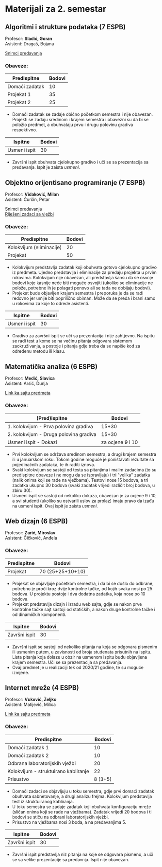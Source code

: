 # Materijali za 2. semestar
  
    

## Algoritmi i strukture podataka (7 ESPB)
Profesor: **Sladić, Goran**  
Asistent: Dragaš, Bojana  

[Snimci predavanja](https://www.youtube.com/watch?v=9SXlrYBA-EM&list=PLZtTMexk_VEYAKC6u14UIxjw8w1bxEh0v&ab_channel=BrankoMilosavljevi%C4%87)
  
### Obaveze:

| Predispitne  | Bodovi
| ------------- | ------------- | 
| Domaći zadatak  | 10
| Projekat 1 | 35
| Projekat 2 | 25

* Domaći zadatak se zadaje obično početkom semestra i nije obavezan. Projekti se zadaju sredinom i krajem semestra i obavezni su da bi se položio predmet, a obuhvataju prvu i drugu polovinu gradiva respektivno.

| Ispitne | Bodovi
| ------------- | ------------- | 
| Usmeni ispit  | 30

* Završni ispit obuhvata cjelokupno gradivo i uči se sa prezentacija sa predavanja. Ispit je zaista _usmeni_.

## Objektno orijentisano programiranje (7 ESPB)
Profesor: **Vidaković, Milan**  
Asistent: Ćurčin, Petar

[Snimci predavanja](https://www.youtube.com/watch?v=62ZAba3xkWw&list=PLAt-4oJaUMGzCRPy9_yIB2wjUWf_XVoKK&ab_channel=MilanVidakovic)  
[Riješeni zadaci sa vježbi](https://github.com/milica-skipina/oop1-2021-siit)

### Obaveze:

| Predispitne  | Bodovi
| ------------- | ------------- | 
| Kolokvijum (eliminacije) | 20
| Projekat  | 50

* Kolokvijum predstavlja zadatak koji obuhvata gotovo cjelokupno gradivo iz predmeta. Ujedno predstavlja i eliminacije za predaju projekta u prvim rokovima. Kolokvijum nije obavezan, ali predstavlja šansu da se osvoje bodovi koje kasnije neće biti moguće osvojiti (ukoliko se eliminacije ne polože, potrebno ih je polagati ponovo ali se tada ne dobijaju bodovi).
* Projekat bude objavljen krajem semestra i preporuka je da se radi redovno jer umije biti poprilično obiman. Može da se preda i brani samo u rokovima za koje to odrede asistenti.

| Ispitne | Bodovi
| ------------- | ------------- | 
| Usmeni ispit  | 30

* Gradivo za završni ispit se uči sa prezentacija i nije zahtjevno. Na ispitu se radi test u kome se na većinu pitanja odgovara sistemom zaokruživanja, a postoje i pitanja gdje treba da se napiše kod za određenu metodu ili klasu.

## Matematička analiza (6 ESPB)
Profesor: **Medić, Slavica**  
Asistent: Arsić, Dunja  

[Link ka sajtu predmeta](https://sites.google.com/site/analiza1siit)


### Obaveze:
| (Pred)ispitne  | Bodovi
| ------------- | ------------- | 
| 1. kolokvijum - Prva polovina gradiva | 15+30
| 2. kolokvijum - Druga polovina gradiva | 15+30
| Usmeni ispit - Dokazi | za ocjene 9 i 10

* Prvi kolokvijum se održava sredinom semestra, a drugi krajem semestra ili u januarskom roku. Tokom godine moguće je poništavati rezultate sa pojedinačnih zadataka, te ih raditi iznova.
* Svaki kolokvijum se sastoji od testa sa pitanjima i malim zadacima (to su predispitne obaveze i ne mogu da se ispravljaju) i tri "velika" zadatka (nalik onima koji se rade na vježbama). Testovi nose 15 bodova, a tri zadatka ukupno 30 bodova (svaki zadatak vrijedi različit broj bodova, u zbiru 30).
* Usmeni ispit se sastoji od nekoliko dokaza, obavezan je za ocjene 9 i 10, a svi studenti (ukoliko su ostvarili uslov za prolaz) imaju pravo da izađu na usmeni ispit. Ovaj ispit je zaista _usmeni_.

## Web dizajn (6 ESPB)
Profesor: **Zarić, Miroslav**  
Asistent: Čičković, Anđela


### Obaveze:

| Predispitne  | Bodovi
| ------------- | ------------- | 
| Projekat | 70 (25+25+10+10) 

* Projekat se objavljuje početkom semestra, i da bi se došlo do odbrane, potrebno je proći kroz dvije kontrolne tačke, od kojih svaka nosi po 25 bodova. U projektu postoje i dva dodatna zadatka, koja nose po 10 bodova.
* Projekat predstavlja dizajn i izradu web sajta, gdje se nakon prve kontrolne tačke sajt sastoji od statičkih, a nakon druge kontrolne tačke i od dinamičkih komponenti.


| Ispitne  | Bodovi
| ------------- | ------------- | 
| Završni ispit | 30

* Završni ispit se sastoji od nekoliko pitanja na koja se odgovara pismenim ili usmenim putem, u zavisnosti od broja studenata prisutnih na ispitu. Lista pitanja koja dolaze u obzir na usmenom ispitu budu objavljena krajem semestra. Uči se sa prezentacija sa predavanja.
* Ovaj predmet je u realizaciji tek od 2020/21 godine, te su moguće izmjene.

## Internet mreže (4 ESPB)
Profesor: **Vuković, Željko**  
Asistent: Matijević, Milica

[Link ka sajtu predmeta](https://nastava.arm.uns.ac.rs/index.php?n=Main.InternetMreze)

### Obaveze:

| Predispitne  | Bodovi
| ------------- | ------------- | 
| Domaći zadatak 1 | 10 
| Domaći zadatak 2 | 10  
| Odbrana laboratorijskih vježbi | 20
| Kolokvijum - struktuirano kabliranje | 22 
| Prisustvo | 8 (3+5)

* Domaći zadaci se objavljuju u toku semestra, gdje prvi domaći zadatak obuhvata sabnetovanje, a drugi analizu frejma. Kolokvijum predstavlja test iz struktuiranog kabliranja.
* U toku semestra se zadaje zadatak koji obuhvata konfiguraciju mreže (sličan onima koji se rade na vježbama). Zadatak vrijedi 20 bodova i ti bodovi se stiču na odbrani laboratorijskih vježbi.
* Prisustvo na vježbama nosi 3 boda, a na predavanjima 5.

| Ispitne  | Bodovi
| ------------- | ------------- | 
| Završni ispit | 30

* Završni ispit predstavlja niz pitanja na koje se odgovara pismeno, a uči se sa velike prezentacije sa predavnja. Ispit nije obavezan.
